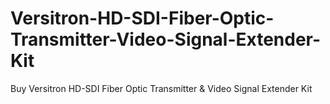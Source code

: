 # Versitron-HD-SDI-Fiber-Optic-Transmitter-Video-Signal-Extender-Kit
Buy Versitron HD-SDI Fiber Optic Transmitter &amp; Video Signal Extender Kit  
